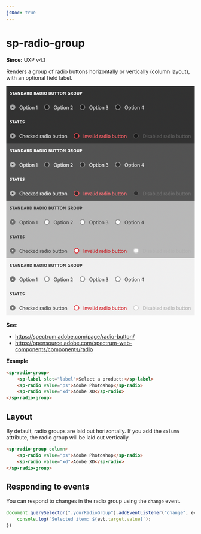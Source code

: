```yaml
---
jsDoc: true
---
```

# sp-radio-group

**Since:** UXP v4.1

Renders a group of radio buttons horizontally or vertically (column layout), with an optional field label.

![Radio groups](../assets/sp-radio.png)

**See**:
- https://spectrum.adobe.com/page/radio-button/
- https://opensource.adobe.com/spectrum-web-components/components/radio

**Example**

```html
<sp-radio-group>
    <sp-label slot="label">Select a product:</sp-label>
    <sp-radio value="ps">Adobe Photoshop</sp-radio>
    <sp-radio value="xd">Adobe XD</sp-radio>
</sp-radio-group>
```

## Layout

By default, radio groups are laid out horizontally. If you add the `column` attribute, the radio group will be laid out vertically.

```html
<sp-radio-group column>
    <sp-radio value="ps">Adobe Photoshop</sp-radio>
    <sp-radio value="xd">Adobe XD</sp-radio>
</sp-radio-group>
```

## Responding to events

You can respond to changes in the radio group using the `change` event.

```js
document.querySelector(".yourRadioGroup").addEventListener("change", evt => {
    console.log(`Selected item: ${evt.target.value}`);
})
```


